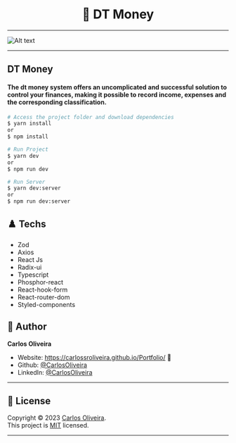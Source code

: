 <h1 align="center"> 🏴󠁧󠁢󠁥󠁮󠁧󠁿 DT Money </h1>

---
![Alt text](image.png)

---
## DT Money

#### The dt money system offers an uncomplicated and successful solution to control your finances, making it possible to record income, expenses and the corresponding classification.


```bash
# Access the project folder and download dependencies
$ yarn install
or
$ npm install
```

```bash
# Run Project
$ yarn dev
or
$ npm run dev

```

```bash
# Run Server
$ yarn dev:server
or
$ npm run dev:server

```

## ♟️ Techs

- Zod
- Axios
- React Js
- Radix-ui
- Typescript
- Phosphor-react
- React-hook-form
- React-router-dom
- Styled-components


## 👤 Author

**Carlos Oliveira**

- Website: https://carlossroliveira.github.io/Portfolio/ 🖤
- Github: [@CarlosOliveira](https://github.com/carlossroliveira)
- LinkedIn: [@CarlosOliveira](https://www.linkedin.com/in/carlos-oliveira-ab93941a1/)

---

## 📝 License

Copyright © 2023 [Carlos Oliveira](https://github.com/carlossroliveira).<br />
This project is [MIT](https://opensource.org/licenses/MIT) licensed.

---

